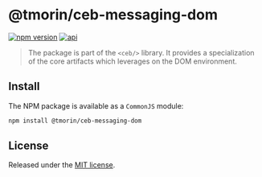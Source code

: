 # @tmorin/ceb-messaging-dom

[![npm version](https://badge.fury.io/js/%40tmorin%2Fceb-messaging-dom.svg)](https://badge.fury.io/js/%40tmorin%2Fceb-messaging-dom)
[![api](https://img.shields.io/badge/-api-informational.svg)](https://tmorin.github.io/ceb/api/modules/_tmorin_ceb_messaging_dom.html)

> The package is part of the `<ceb/>` library.
> It provides a specialization of the core artifacts which leverages on the DOM environment.

## Install

The NPM package is available as a `CommonJS` module:

```bash
npm install @tmorin/ceb-messaging-dom
```

## License

Released under the [MIT license].

[Custom Elements (v1)]: https://html.spec.whatwg.org/multipage/custom-elements.html
[MIT license]: http://opensource.org/licenses/MIT
